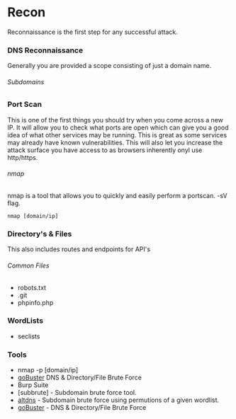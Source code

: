 # Recon
Reconnaissance is the first step for any successful attack. 

### DNS Reconnaissance
Generally you are provided a scope consisting of just a domain name.

###### Subdomains

### Port Scan
This is one of the first things you should try when you come across a new IP. It will allow you to check what ports are open which can give you a good idea of what other services may be running. This is great as some services may already have known vulnerabilities. This will also let you increase the attack surface you have access to as browsers inherently onyl use http/https. 

###### nmap
nmap is a tool that allows you to quickly and easily perform a portscan. -sV flag.

`nmap [domain/ip]`

### Directory's & Files
This also includes routes and endpoints for API's

###### Common Files
- robots.txt
- .git
- phpinfo.php

### WordLists
- seclists

### Tools
- nmap -p [domain/ip]
- [goBuster](https://github.com/OJ/gobuster) DNS & Directory/File Brute Force
- Burp Suite
- [subbrute] - Subdomain brute force tool. 
- [altdns]() - Subdomain brute force using permutions of a given wordlist.
- [goBuster](https://github.com/OJ/gobuster) - DNS & Directory/File Brute Force
